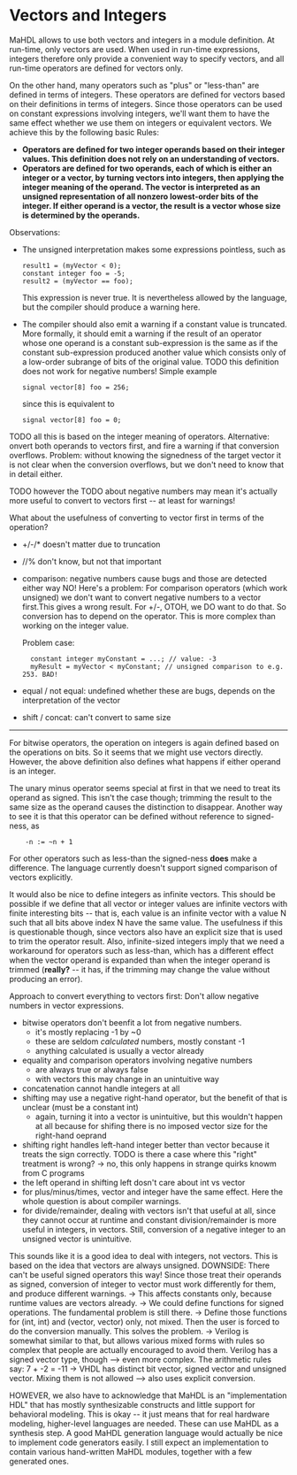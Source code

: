 
# Vectors and Integers

MaHDL allows to use both vectors and integers in a module definition. At
run-time, only vectors are used. When used in run-time expressions, integers
therefore only provide a convenient way to specify vectors, and all
run-time operators are defined for vectors only. 

On the other hand, many operators such as "plus" or "less-than" are defined in
terms of integers. These operators are defined for vectors based on their
definitions in terms of integers. Since those operators can be used on constant
expressions involving integers, we'll want them to have the same effect whether
we use them on integers or equivalent vectors. We achieve this by the
following basic Rules:

* **Operators are defined for two integer operands based on their integer values.
This definition does not rely on an understanding of vectors.**
* **Operators are defined for two operands, each of which is either an integer or
a vector, by turning vectors into integers, then applying the integer meaning
of the operand. The vector is interpreted as an unsigned representation of all
nonzero lowest-order bits of the integer. If either operand is a vector, the
result is a vector whose size is determined by the operands.**

Observations:

* The unsigned interpretation makes some expressions pointless, such as

      result1 = (myVector < 0);
      constant integer foo = -5;
      result2 = (myVector == foo);

  This expression is never true. It is nevertheless allowed by the language, but
  the compiler should produce a warning here.

* The compiler should also emit a warning if a constant value is truncated. More
formally, it should emit a warning if the result of an operator whose one operand
is a constant sub-expression is the same as if the constant sub-expression produced
another value which consists only of a low-order subrange of bits of the original
value. TODO this definition does not work for negative numbers! Simple example

      signal vector[8] foo = 256;
      
  since this is equivalent to 

      signal vector[8] foo = 0;


TODO all this is based on the integer meaning of operators. Alternative: onvert
both operands to vectors first, and fire a warning if that conversion overflows.
Problem: without knowing the signedness of the target vector it is not clear when
the conversion overflows, but we don't need to know that in detail either.

TODO however the TODO about negative numbers may mean it's actually more useful
to convert to vectors first -- at least for warnings!

What about the usefulness of converting to vector first in terms of the operation?
- +/-/* doesn't matter due to truncation
- //% don't know, but not that important
- comparison: negative numbers cause bugs and those are detected either way
	NO! Here's a problem: For comparison operators (which work unsigned) we don't
	want to convert negative numbers to a vector first.This gives a wrong result.
	For +/-, OTOH, we DO want to do that. So conversion has to depend on the operator.
	This is more complex than working on the integer value.
	
	Problem case:
	
		constant integer myConstant = ...; // value: -3
		myResult = myVector < myConstant; // unsigned comparison to e.g. 253. BAD!
	
- equal / not equal: undefined whether these are bugs, depends on the interpretation of the vector
- shift / concat: can't convert to same size
---


For bitwise operators, the operation on integers is again defined based on the
operations on bits. So it seems that we might use vectors directly. However, the
above definition also defines what happens if either operand is an integer.

The unary minus operator seems special at first in that we need to treat its
operand as signed. This isn't the case though; trimming the result to the same
size as the operand causes the distinction to disappear. Another way to see it is
that this operator can be defined without reference to signed-ness, as
 
        -n := ~n + 1

For other operators such as less-than the signed-ness **does** make a difference.
The language currently doesn't support signed comparison of vectors explicitly.

It would also be nice to define integers as infinite vectors. This should be
possible if we define that all vector or integer values are infinite vectors
with finite interesting bits -- that is, each value is an infinite vector with
a value N such that all bits above index N have the same value. The usefulness
if this is questionable though, since vectors also have an explicit size that
is used to trim the operator result. Also, infinite-sized integers imply that
we need a workaround for operators such as less-than, which has a different
effect when the vector operand is expanded than when the integer operand is trimmed
(**really?** -- it has, if the trimming may change the value without producing
an error).





Approach to convert everything to vectors first: Don't allow negative numbers in
vector expressions.
- bitwise operators don't beenfit a lot from negative numbers.
    - it's mostly replacing -1 by ~0
    - these are seldom *calculated* numbers, mostly constant -1
    - anything calculated is usually a vector already
- equality and comparison operators involving negative numbers
    - are always true or always false
    - with vectors this may change in an unintuitive way
- concatenation cannot handle integers at all
- shifting may use a negative right-hand operator, but
    the benefit of that is unclear (must be a constant int)
    - again, turning it into a vector is unintuitive, but
    this wouldn't happen at all because for shifing there is no imposed
    vector size for the right-hand oeprand
- shifting right handles left-hand integer better than vector because
    it treats the sign correctly.
    TODO is there a case where this "right" treatment is wrong?
    -> no, this only happens in strange quirks knowm from C programs
- the left operand in shifting left dosn't care about int vs vector
- for plus/minus/times, vector and integer have the same effect. Here
    the whole question is about compiler warnings.
- for divide/remainder, dealing with vectors isn't that useful at all,
    since they cannot occur at runtime and constant division/remainder is
    more useful in integers, in vectors. Still, conversion of a
    negative integer to an unsigned vector is unintuitive. 

This sounds like it is a good idea to deal with integers, not vectors.
This is based on the idea that vectors are always unsigned.
DOWNSIDE: There can't be useful signed operators this way! Since those
treat their operands as signed, conversion of integer to vector must 
work differently for them, and produce different warnings.
-> This affects constants only, because runtime values are vectors already.
-> We could define functions for signed operations. The fundamental problem is still there.
-> Define those functions for (int, int) and (vector, vector) only, not mixed.
    Then the user is forced to do the conversion manually. This solves the problem.
-> Verilog is somewhat similar to that, but allows various mixed forms with rules so
    complex that people are actually encouraged to avoid them.
    Verilog has a signed vector type, though --> even more complex.
    The arithmetic rules say: 7 + -2 = -11
-> VHDL has distinct bit vector, signed vector and unsigned vector. Mixing them
    is not allowed --> also uses explicit conversion.

HOWEVER, we also have to acknowledge that MaHDL is an
"implementation HDL" that has mostly synthesizable constructs
and little support for behavioral modeling. This is okay -- it just means
that for real hardware modeling, higher-level languages are needed. These
can use MaHDL as a synthesis step. A good MaHDL generation language would
actually be nice to implement code generators easily. I still expect
an implementation to contain various hand-written MaHDL modules, together with
a few generated ones.
